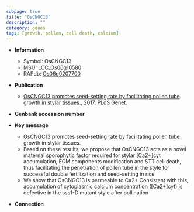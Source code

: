 ```yaml
---
subpage: true
title: "OsCNGC13"
description: ""
category: genes
tags: [growth, pollen, cell death, calcium]
---
```


* **Information**  
    + Symbol: OsCNGC13  
    + MSU: [LOC_Os06g10580](http://rice.plantbiology.msu.edu/cgi-bin/ORF_infopage.cgi?orf=LOC_Os06g10580)  
    + RAPdb: [Os06g0207700](http://rapdb.dna.affrc.go.jp/viewer/gbrowse_details/irgsp1?name=Os06g0207700)  

* **Publication**  
    + [OsCNGC13 promotes seed-setting rate by facilitating pollen tube growth in stylar tissues.](http://www.ncbi.nlm.nih.gov/pubmed?term=OsCNGC13+promotes+seed-setting+rate+by+facilitating+pollen+tube+growth+in+stylar+tissues.%5BTitle%5D), 2017, PLoS Genet.

* **Genbank accession number**  

* **Key message**  
    + OsCNGC13 promotes seed-setting rate by facilitating pollen tube growth in stylar tissues.
    + Based on these results, we propose that OsCNGC13 acts as a novel maternal sporophytic factor required for stylar [Ca2+]cyt accumulation, ECM components modification and STT cell death, thus facilitating the penetration of pollen tube in the style for successful double fertilization and seed-setting in rice
    + We show that OsCNGC13 is permeable to Ca2+ Consistent with this, accumulation of cytoplasmic calcium concentration ([Ca2+]cyt) is defective in the sss1-D mutant style after pollination

* **Connection**  



